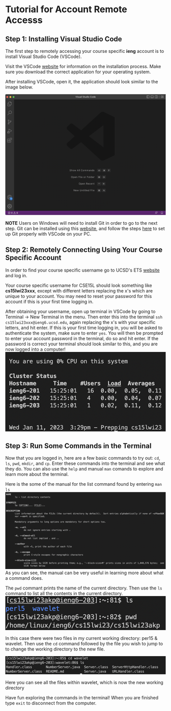 # Tutorial for Account Remote Accesss

## Step 1: Installing Visual Studio Code

The first step to remotely accessing your course specific **ieng** account is to install Visual Studio Code (VSCode).  

Visit the VSCode [website](https://code.visualstudio.com/Download) for information on the installation process. 
Make sure you download the correct application for your operating system.

After installing VSCode, open it, the application should look similar to the image below.

![](images/VSCode.png)

**NOTE** Users on Windows will need to install Git in order to go to the next step. Git can be installed using this [website](https://gitforwindows.org),
and follow the steps [here](https://stackoverflow.com/questions/42606837/how-do-i-use-bash-on-windows-from-the-visual-studio-code-integrated-terminal/50527994#50527994) to set up Git properly with VSCode on your PC.
 

## Step 2: Remotely Connecting Using Your Course Specific Account

In order to find your course specific username go to UCSD's ETS [website](https://sdacs.ucsd.edu/~icc/index.php) and log in.

Your course specific username for CSE15L should look something like **cs15lwi23xxx**, except with different letters replacing the x's which are unique 
to your account. You may need to reset your password for this account if this is your first time logging in.

After obtaining your username, open up terminal in VSCode by going to  Terminal → New Terminal in the menu. Then enter this into the terminal
`ssh cs15lwi23xxx@ieng6.ucsd.edu`, again replacing the x's with your specific letters, and hit enter. If this is your first time logging in, you will be asked to authenticate the system, make sure to enter `yes`. You will then be prompted to enter your account password in the terminal, do so and hit enter. If the password is correct your terminal should look similar to this, and you are now logged into a computer!
![](images/Remote.png)

## Step 3: Run Some Commands in the Terminal

Now that you are logged in, here are a few basic commands to try out: `cd`, `ls`, `pwd`, `mkdir`, and `cp`. Enter these commands into the terminal and see what they do. You can also use the  `help` and manual `man` comands to explore and learn more about the terminal.

Here is the some of the manual for the list command found by entering `man ls`
![](images/ListManual.png)
As you can see, the manual can be very useful in learning more about what a command does.

The `pwd` commant prints the name of the current directory. Then use the `ls` command to list all the contents in the current directory.
![](images/FirstDirectory.png)

In this case there were two files in my current working directory: per15 & wavelet.
Then use the `cd` command followed by the file you wish to jump to to change the working directory to the new file.

![](images/SecondDirectory.png)

Here you can see all the files within wavelet, which is now the new working directory

Have fun exploring the commands in the terminal! When you are finished type `exit` to disconnect from the computer.




